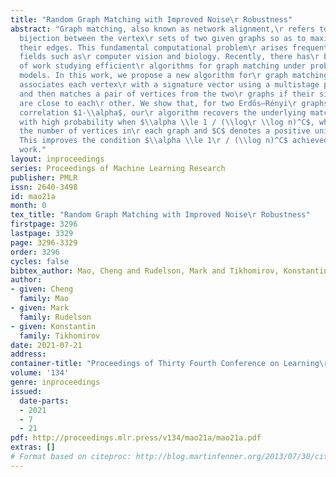 ```yaml
---
title: "Random Graph Matching with Improved Noise\r Robustness"
abstract: "Graph matching, also known as network alignment,\r refers to finding a
  bijection between the vertex\r sets of two given graphs so as to maximally align\r
  their edges. This fundamental computational problem\r arises frequently in multiple
  fields such as\r computer vision and biology. Recently, there has\r been a plethora
  of work studying efficient\r algorithms for graph matching under probabilistic\r
  models. In this work, we propose a new algorithm for\r graph matching: Our algorithm
  associates each vertex\r with a signature vector using a multistage procedure\r
  and then matches a pair of vertices from the two\r graphs if their signature vectors
  are close to each\r other. We show that, for two Erdős–Rényi\r graphs with edge
  correlation $1-\\alpha$, our\r algorithm recovers the underlying matching exactly\r
  with high probability when $\\alpha \\le 1 / (\\log\r \\log n)^C$, where $n$ is
  the number of vertices in\r each graph and $C$ denotes a positive universal\r constant.
  This improves the condition $\\alpha \\le 1\r / (\\log n)^C$ achieved in previous
  work."
layout: inproceedings
series: Proceedings of Machine Learning Research
publisher: PMLR
issn: 2640-3498
id: mao21a
month: 0
tex_title: "Random Graph Matching with Improved Noise\r Robustness"
firstpage: 3296
lastpage: 3329
page: 3296-3329
order: 3296
cycles: false
bibtex_author: Mao, Cheng and Rudelson, Mark and Tikhomirov, Konstantin
author:
- given: Cheng
  family: Mao
- given: Mark
  family: Rudelson
- given: Konstantin
  family: Tikhomirov
date: 2021-07-21
address:
container-title: "Proceedings of Thirty Fourth Conference on Learning\r Theory"
volume: '134'
genre: inproceedings
issued:
  date-parts:
  - 2021
  - 7
  - 21
pdf: http://proceedings.mlr.press/v134/mao21a/mao21a.pdf
extras: []
# Format based on citeproc: http://blog.martinfenner.org/2013/07/30/citeproc-yaml-for-bibliographies/
---
```

